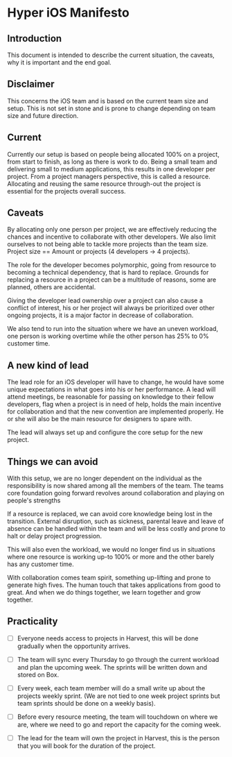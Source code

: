 # Hyper iOS Manifesto

## Introduction 
This document is intended to describe the current situation, the caveats, why it is important and the end goal.

## Disclaimer
This concerns the iOS team and is based on the current team size and setup. This is not set in stone and is prone to change depending on team size and future direction.

## Current
Currently our setup is based on people being allocated 100% on a project, from start to finish, as long as there is work to do. Being a small team and delivering small to medium applications, this results in one developer per project. From a project managers perspective, this is called a resource. Allocating and reusing the same resource through-out the project is essential for the projects overall success.

## Caveats
By allocating only one person per project, we are effectively reducing the chances and incentive to collaborate with other developers. We also limit ourselves to not being able to tackle more projects than the team size. Project size == Amount or projects (4 developers -> 4 projects).

The role for the developer becomes polymorphic, going from resource to becoming a technical dependency, that is hard to replace.
Grounds for replacing a resource in a project can be a multitude of reasons, some are planned, others are accidental.

Giving the developer lead ownership over a project can also cause a conflict of interest, his or her project will always be prioritized over other ongoing projects, it is a major factor in decrease of collaboration.

We also tend to run into the situation where we have an uneven workload, one person is working overtime while the other person has 25% to 0% customer time.

## A new kind of lead
The lead role for an iOS developer will have to change, he would have some unique expectations in what goes into his or her performance. A lead will attend meetings, be reasonable for passing on knowledge to their fellow developers, flag when a project is in need of help, holds the main incentive for collaboration and that the new convention are implemented properly. He or she will also be the main resource for designers to spare with.

The lead will always set up and configure the core setup for the new project.

## Things we can avoid
With this setup, we are no longer dependent on the individual as the responsibility is now shared among all the members of the team. The teams core foundation going forward revolves around collaboration and playing on people's strengths

If a resource is replaced, we can avoid core knowledge being lost in the transition. External disruption, such as sickness, parental leave and leave of absence can be handled within the team and will be less costly and prone to halt or delay project progression.

This will also even the workload, we would no longer find us in situations where one resource is working up-to 100% or more and the other barely has any customer time.

With collaboration comes team spirit, something up-lifting and prone to generate high fives. The human touch that takes applications from good to great. And when we do things together, we learn together and grow together.

## Practicality 

- [ ] Everyone needs access to projects in Harvest, this will be done gradually when the opportunity arrives.
- [ ] The team will sync every Thursday to go through the current workload and plan the upcoming week. The sprints will be written down and stored on Box.
- [ ] Every week, each team member will do a small write up about the projects weekly sprint. (We are not tied to one week project sprints but team sprints should be done on a weekly basis).
- [ ] Before every resource meeting, the team will touchdown on where we are, where we need to go and report the capacity for the coming week.
- [ ] The lead for the team will own the project in Harvest, this is the person that you will book for the duration of the project.



